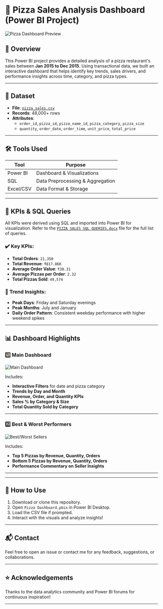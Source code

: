 # 🍕 Pizza Sales Analysis Dashboard (Power BI Project)

![Pizza Dashboard Preview](./a222a6cc-673c-46fc-bb99-ce4f4672099f.png)

## 📌 Overview

This Power BI project provides a detailed analysis of a pizza restaurant's sales between **Jan 2015 to Dec 2015**. Using transactional data, we built an interactive dashboard that helps identify key trends, sales drivers, and performance insights across time, category, and pizza types.

---

## 🧾 Dataset

- **File**: [`pizza_sales.csv`](./Dataset/pizza_sales.csv)
- **Records**: 48,000+ rows
- **Attributes**:
  - `order_id`, `pizza_id`, `pizza_name_id`, `pizza_category`, `pizza_size`
  - `quantity`, `order_date`, `order_time`, `unit_price`, `total_price`

---

## 🛠️ Tools Used

| Tool       | Purpose                          |
|------------|----------------------------------|
| Power BI   | Dashboard & Visualizations       |
| SQL        | Data Preprocessing & Aggregation |
| Excel/CSV  | Data Format & Storage            |

---

## 🧮 KPIs & SQL Queries

All KPIs were derived using SQL and imported into Power BI for visualization. Refer to the [`PIZZA SALES SQL QUERIES.docx`](./SQL/PIZZA%20SALES%20SQL%20QUERIES.docx) file for the full list of queries.

### ✔️ Key KPIs:
- **Total Orders**: `21,350`
- **Total Revenue**: `₹817.86K`
- **Average Order Value**: `₹38.31`
- **Average Pizzas per Order**: `2.32`
- **Total Pizzas Sold**: `49,574`

### 🔄 Trend Insights:
- **Peak Days**: Friday and Saturday evenings
- **Peak Months**: July and January
- **Daily Order Pattern**: Consistent weekday performance with higher weekend spikes

---

## 📊 Dashboard Highlights

### 1️⃣ Main Dashboard

![Main Dashboard](./a222a6cc-673c-46fc-bb99-ce4f4672099f.png)

Includes:
- **Interactive Filters** for date and pizza category
- **Trends by Day and Month**
- **Revenue, Order, and Quantity KPIs**
- **Sales % by Category & Size**
- **Total Quantity Sold by Category**

---

### 2️⃣ Best & Worst Performers

![Best/Worst Sellers](./a8a5f2b8-40ef-416d-bad6-8f57d13cd8b3.png)

Includes:
- **Top 5 Pizzas by Revenue, Quantity, Orders**
- **Bottom 5 Pizzas by Revenue, Quantity, Orders**
- **Performance Commentary on Seller Insights**

---

---

## 🚀 How to Use

1. Download or clone this repository.
2. Open `Pizza Dashboard.pbix` in Power BI Desktop.
3. Load the CSV file if prompted.
4. Interact with the visuals and analyze insights!

---

## 📬 Contact

Feel free to open an issue or contact me for any feedback, suggestions, or collaborations.

---

## ⭐ Acknowledgements

Thanks to the data analytics community and Power BI forums for continuous inspiration!

---
